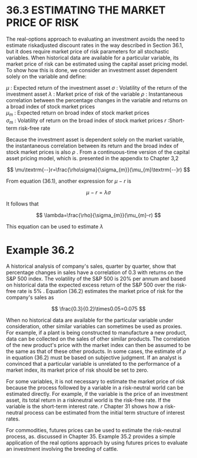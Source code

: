 # 36.3 ESTIMATING THE MARKET PRICE OF RISK  

The real-options approach to evaluating an investment avoids the need to estimate riskadjusted discount rates in the way described in Section 36.1, but it does require market price of risk parameters for all stochastic variables. When historical data are available for a particular variable, its market price of risk can be estimated using the capital asset pricing model. To show how this is done, we consider an investment asset dependent solely on the variable and define:  

$\mu$ : Expected return of the investment asset $\sigma$ : Volatility of the return of the investment asset $\lambda$ : Market price of risk of the variable $\rho$ : Instantaneous correlation between the percentage changes in the variable and returns on a broad index of stock market prices   
$\mu_{m}$ : Expected return on broad index of stock market prices   
$\sigma_{m}$ : Volatility of return on the broad index of stock market prices $r$ :Short-term risk-free rate  

Because the investment asset is dependent solely on the market variable, the instantaneous correlation between its return and the broad index of stock market prices is also $\rho$ . From a continuous-time version of the capital asset pricing model, which is. presented in the appendix to Chapter 3,2  

$$
\mu\textrm{--}r=\frac{\rho\sigma}{\sigma_{m}}(\mu_{m}\textrm{--}r)
$$  

From equation (36.1), another expression for $\mu\mathrm{~-~}r$ is  

$$
\mu\mathrm{~-~}r=\lambda\sigma
$$  

It follows that  

$$
\lambda=\frac{\rho}{\sigma_{m}}(\mu_{m}-r)
$$  

This equation can be used to estimate $\lambda$  

# Example 36.2  

A historical analysis of company's sales, quarter by quarter, show that percentage changes in sales have a correlation of 0.3 with returns on the S&P 500 index. The volatility of the S&P 500 is $20\%$ per annum and based on historical data the expected excess return of the S&P 500 over the risk-free rate is $5\%$ . Equation (36.2) estimates the market price of risk for the company's sales as  

$$
\frac{0.3}{0.2}\times0.05=0.075
$$  

When no historical data are available for the particular variable under consideration, other similar variables can sometimes be used as proxies. For example, if a plant is being constructed to manufacture a new product, data can be collected on the sales of other similar products. The correlation of the new product's price with the market index can then be assumed to be the same as that of these other products. In some cases, the estimate of $\rho$ in equation (36.2) must be based on subjective judgment. If an analyst is convinced that a particular variable is unrelated to the performance of a market index, its market price of risk should be set to zero.  

For some variables, it is not necessary to estimate the market price of risk because the process followed by a variable in a risk-neutral world can be estimated directly. For example, if the variable is the price of an investment asset, its total return in a riskneutral world is the risk-free rate. If the variable is the short-term interest rate. $r$ Chapter 31 shows how a risk-neutral process can be estimated from the initial term structure of interest rates.  

For commodities, futures prices can be used to estimate the risk-neutral process, as. discussed in Chapter 35. Example 35.2 provides a simple application of the real options approach by using futures prices to evaluate an investment involving the breeding of cattle.  
